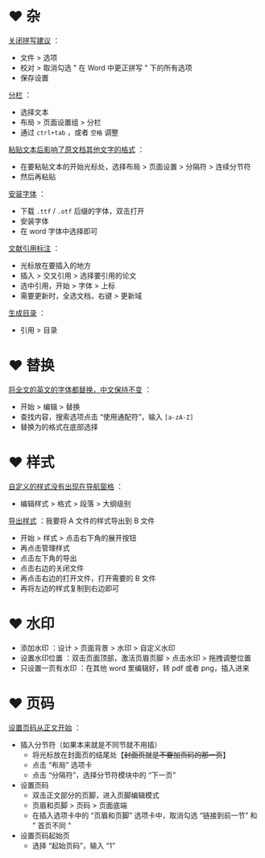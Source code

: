 
# ❤️ 杂
<u>关闭拼写建议</u> ：
- 文件 > 选项
- 校对 > 取消勾选 " 在 Word 中更正拼写 " 下的所有选项
- 保存设置

<u>分栏</u> ：
- 选择文本
- 布局 > 页面设置组 > 分栏
- 通过 `ctrl+tab` ，或者 `空格` 调整

<u>粘贴文本后影响了原文档其他文字的格式</u> ：
- 在要粘贴文本的开始光标处，选择布局 > 页面设置 > 分隔符 > 连续分节符
- 然后再粘贴

<u>安装字体</u> ：
- 下载 `.ttf` / `.otf` 后缀的字体，双击打开
- 安装字体
- 在 word 字体中选择即可

<u>文献引用标注</u> ：
- 光标放在要插入的地方
- 插入 > 交叉引用 > 选择要引用的论文
- 选中引用，开始 > 字体 > 上标
- 需要更新时，全选文档，右键 > 更新域

<u>生成目录</u> ：
- 引用 > 目录

# ❤️ 替换
<u>将全文的英文的字体都替换，中文保持不变</u> ：
- 开始 > 编辑 > 替换
- 查找内容，搜索选项点击 “使用通配符”，输入 `[a-zA-Z]` 
- 替换为的格式在底部选择

# ❤️ 样式
<u>自定义的样式没有出现在导航窗格</u> ：
- 编辑样式 > 格式 > 段落 > 大纲级别

<u>导出样式</u> ：我要将 A 文件的样式导出到 B 文件
- 开始 > 样式 > 点击右下角的展开按钮
- 再点击管理样式
- 点击左下角的导出
- 点击右边的关闭文件
- 再点击右边的打开文件，打开需要的 B 文件
- 再将左边的样式复制到右边即可

# ❤️ 水印
- 添加水印 ：设计 > 页面背景 > 水印 > 自定义水印
- 设置水印位置 ：双击页面顶部，激活页眉页脚 > 点击水印 > 拖拽调整位置
- 只设置一页有水印 ：在其他 word 里编辑好，转 pdf 或者 png，插入进来

# ❤️ 页码
<u>设置页码从正文开始</u> ：
- 插入分节符（如果本来就是不同节就不用插）
    - 将光标放在封面页的结尾处【~~封面页就是不要加页码的那一页~~】
    - 点击 “布局” 选项卡
    - 点击 “分隔符”，选择分节符模块中的 “下一页”
- 设置页码
    - 双击正文部分的页脚，进入页脚编辑模式
    - 页眉和页脚 > 页码 > 页面底端
    - 在插入选项卡中的 “页眉和页脚” 选项卡中，取消勾选 “链接到前一节” 和 " 首页不同 "
- 设置页码起始页
    - 选择 “起始页码”，输入 “1”
